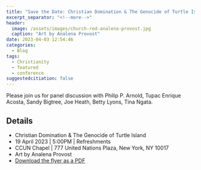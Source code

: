 ```yaml
---
title: "Save the Date: Christian Domination & The Genocide of Turtle Island"
excerpt_separator: "<!--more-->"
header:
  image: /assets/images/church-red-analena-provost.jpg
  caption: "Art by Analena Provost"
date: 2023-04-03 12:54:46
categories:
  - Blog
tags:
  - Christianity
  - featured
  - conference
suggestedcitiation: false
---
```

Please join us for panel discussion with Philip P. Arnold, Tupac Enrique Acosta, Sandy Bigtree, Joe Heath, Betty Lyons, Tina Ngata.


## Details
- Christian Domination & The Genocide of Turtle Island
- 19 April 2023 | 5:00PM | Refreshments
- CCUN Chapel | 777 United Nations Plaza, New York, NY 10017
- Art by Analena Provost
- [Download the flyer as a PDF](/assets/pdfs/Christian-Domination-Event.pdf)

